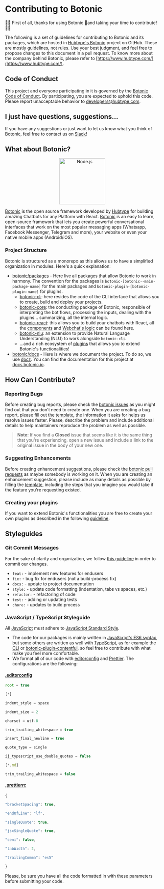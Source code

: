 # Contributing to Botonic

🙌:tada: First of all, thanks for using Botonic 🤖and taking your time to contribute! :tada:🙌

The following is a set of guidelines for contributing to Botonic and its packages, which are hosted in [Hubtype's Botonic](https://github.com/hubtype/botonic) project on GitHub. These are mostly guidelines, not rules. Use your best judgment, and feel free to propose changes to this document in a pull request. To know more about the company behind Botonic, please refer to [https://www.hubtype.com/](https://www.hubtype.com/).

## Code of Conduct
This project and everyone participating in it is governed by the [Botonic Code of Conduct](https://github.com/hubtype/botonic/blob/master/CODE_OF_CONDUCT.md). By participating, you are expected to uphold this code. Please report unacceptable behavior to [developers@hubtype.com](mailto:developers@hubtype.com).

## I just have questions, suggestions...
If you have any suggestions or just want to let us know what you think of Botonic, feel free to contact us on [Slack](https://slack.botonic.io/)!

## What about Botonic?
<p align="center">
  <a  href="https://botonic.io/">
    <img alt="Node.js" src="https://botonic.io/img/botonic-logo.png" width="150"/>
  </a>
</p>

[Botonic](https://botonic.io) is the open source framework developed by [Hubtype](https://www.hubtype.com) for building amazing Chatbots for any Platform with React. [Botonic](https://botonic.io) is an easy to learn, open-source framework that lets you create powerful conversational interfaces that work on the most popular messaging apps (Whatsapp, Facebook Messenger, Telegram and more), your website or even your native mobile apps (Android/iOS). 

### Project Structure
Botonic is structured as a monorepo as this allows us to have a simplified organization in modules. Here's a quick explanation:
* [botonic/packages](https://github.com/hubtype/botonic/tree/master/packages) - Here live all packages that allow Botonic to work in harmony. The convention for the packages is `botonic-[botonic--main-package-name]` for the main packages and `botonic-plugin-[botonic-plugin-name]` for plugins.
	* [botonic-cli](https://github.com/hubtype/botonic/tree/master/packages/botonic-cli): here resides the code of the CLI interface that allows you to create, build and deploy your projects.
	* [botonic-core](https://github.com/hubtype/botonic/tree/master/packages/botonic-core): the conducting package of Botonic, responsible of interpreting the bot flows, processing the inputs, dealing with the plugins... summarizing, all the internal logic.
	* [botonic-react](https://github.com/hubtype/botonic/tree/master/packages/botonic-react): this allows you to build your chatbots with React, all the [components](https://docs.botonic.io/components/components) and [Webchat's logic](https://docs.botonic.io/concepts/webchat) can be found here.
	* [botonic-nlu](https://github.com/hubtype/botonic/tree/master/packages/botonic-nlu): an extension to provide Natural Language Understanding (NLU) to work alongside `botonic-cli`.
	* ...and a rich ecosystem of [plugins](https://docs.botonic.io/plugins/using-plugins) that allows you to extend Botonic's functionalities!
* [botonic/docs](https://github.com/hubtype/botonic/tree/master/docs) - Here is where we document the project. To do so, we use [docz](https://www.docz.site/). You can find the documentation for this project at [docs.botonic.io](https://docs.botonic.io/).


## How Can I Contribute?

### Reporting Bugs
Before creating bug reports, please check the [botonic issues](https://github.com/hubtype/botonic/issues) as you might find out that you don't need to create one. When you are creating a bug report, please fill out the [template](https://github.com/hubtype/botonic/blob/master/.github/ISSUE_TEMPLATE/bug_report.md), the information it asks for helps us resolve issues faster. Please, describe the problem and include additional details to help maintainers reproduce the problem as well as possible.

> **Note:** If you find a **Closed** issue that seems like it is the same thing that you're experiencing, open a new issue and include a link to the original issue in the body of your new one.

### Suggesting Enhancements
Before creating enhancement suggestions, please check the [botonic pull requests](https://github.com/hubtype/botonic/pulls) as maybe somebody is working on it. When you are creating an enhancement suggestion, please include as many details as possible by filling the [template](https://github.com/hubtype/botonic/blob/master/.github/ISSUE_TEMPLATE/feature_request.md), including the steps that you imagine you would take if the feature you're requesting existed.

### Creating your plugins
If you want to extend Botonic's functionalities you are free to create your own plugins as described in the following [guideline](https://docs.botonic.io/plugins/botonic-plugins).

## Styleguides

### Git Commit Messages
For the sake of clarity and organization, we follow [this guideline](https://hackwild.com/article/semantic-git-commits/) in order to commit our changes.
-   `feat:`  - implement new features for endusers
-   `fix:`  - bug fix for endusers (not a build-process fix)
-   `docs:`  - update to project documentation
-   `style:`  - update code formatting (indentation, tabs vs spaces, etc.)
-   `refactor:`  - refactoring of code
-   `test:`  - adding or updating tests
-   `chore:`  - updates to build process

### JavaScript / TypeScript Styleguide

All [JavaScript](https://www.scaler.com/topics/javascript/) must adhere to [JavaScript Standard Style](https://standardjs.com/).
* The code for our packages is mainly written in [JavaScript's ES6 syntax](https://www.w3schools.com/js/js_es6.asp), but some others are written as well with [TypeScript](https://www.typescriptlang.org/), as for example the [CLI](https://github.com/hubtype/botonic/tree/master/packages/botonic-cli) or [botonic-plugin-contentful](https://github.com/hubtype/botonic/tree/master/packages/botonic-plugin-contentful), so feel free to contribute with what make you feel more comfortable.
* We format all of our code with [editorconfig](http://editorconfig.org/) and [Prettier](https://prettier.io/). The configurations are the following:
#### [.editorconfig](https://github.com/hubtype/botonic/blob/master/.editorconfig)
```javascript
root = true

[*]

indent_style = space

indent_size = 2

charset = utf-8

trim_trailing_whitespace = true

insert_final_newline = true

quote_type = single

ij_typescript_use_double_quotes = false

[*.md]

trim_trailing_whitespace = false
```

#### [.prettierrc](https://github.com/hubtype/botonic/blob/master/.prettierrc)
```javascript
{

"bracketSpacing": true,

"endOfLine": "lf",

"singleQuote": true,

"jsxSingleQuote": true,

"semi": false,

"tabWidth": 2,

"trailingComma": "es5"

}
```

Please, be sure you have all the code formatted in with these parameters before submitting your code.


